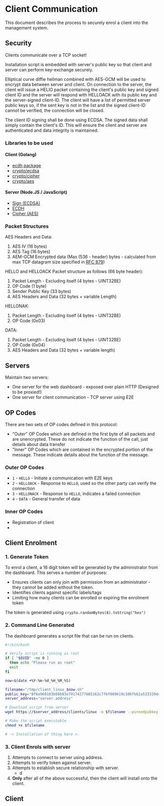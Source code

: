 # Client Communication

This document describes the process to securely enrol a client into the management system.

## Security
Clients communicate over a TCP socket!

Installation script is embedded with server's public key so that client and server can perform key-exchange securely. 

Elliptical curve diffie hellman combined with AES-GCM will be used to encrypt data between server and client. On connection to the server, the client will issue a HELlO packet containing the client's public key and signed client ID and the server will respond with HELLOACK with its public key and the server-signed client-ID. The client will have a list of permitted server public keys so, if the sent key is not in the list and the signed client-ID cannot be verified, the connection will be closed.

The client ID signing shall be done using ECDSA. The signed data shall simply contain the client's ID. This will ensure the client and server are authenticated and data integrity is maintained.

### Libraries to be used
#### Client (Golang)
- [ecdh package](https://pkg.go.dev/github.com/aead/ecdh)
- [crypto/ecdsa](https://pkg.go.dev/crypto/ecdsa)
- [crypto/cipher](https://pkg.go.dev/crypto/cipher@go1.17.5#NewGCM)
- [crypto/aes](https://pkg.go.dev/crypto/aes@go1.17.5)

#### Server (Node.JS / JavaScript)
- [Sign (ECDSA)](https://nodejs.org/api/crypto.html#class-sign)
- [ECDH](https://nodejs.org/api/crypto.html#class-ecdh)
- [Cipher (AES)](https://nodejs.org/api/crypto.html#class-cipher)

### Packet Structures

AES Headers and Data:
1. AES IV (16 bytes)
2. AES Tag (16 bytes)
3. AEM-GCM Encrypted data (Max (536 - header) bytes - calculated from max TCP datagram size specified in [RFC 879](https://www.rfc-editor.org/rfc/rfc879#section-1))

HELLO and HELLOACK Packet structure as follows (66 byte header):
1. Packet Length - Excluding itself (4 bytes - UINT32BE)
2. OP Code (1 byte)
3. Sender Public Key (33 bytes)
4. AES Headers and Data (32 bytes + variable Length)

HELLONAK:
1. Packet Length - Excluding itself (4 bytes - UINT32BE)
1. OP Code (0x03)

DATA:
1. Packet Length - Excluding itself (4 bytes - UINT32BE)
1. OP Code (0x04)
2. AES Headers and Data (32 bytes + variable length)

## Servers
Maintain two servers:
 - One server for the web dashboard - exposed over plain HTTP (Designed to be proxied!)
 - One server for client communication - TCP server using E2E

## OP Codes
There are two sets of OP codes defined in this protocol:
 - "Outer" OP Codes which are defined in the first byte of all packets and are unencrypted. These do not indicate the function of the call, just details about data transfer
 - "Inner" OP Codes which are contained in the encrypted portion of the message. These indicate details about the function of the message.

### Outer OP Codes
- `1` - `HELLO` - Initiate a communication with E2E keys
- `2` - `HELLOACK` - Response to `HELLO`, used so the other party can verify the connection
- `3` - `HELLONACK` - Response to `HELLO`, indicates a failed connection
- `4` - `DATA` - General transfer of data

### Inner OP Codes
- Registration of client
- 


## Client Enrolment

### 1. Generate Token
To enrol a client, a 16 digit token will be generated by the administrator from the dashboard. This serves a number of purposes:
 - Ensures clients can only join with permission from an administrator - they cannot be added without the token.
 - Identifies clients against specific labels/tags
 - Limiting how many clients can be enrolled or expiring the enrolment token

The token is generated using `crypto.randomBytes(8).toString("hex")`

### 2. Command Line Generated
The dashboard generates a script file that can be run on clients.

```sh
#!/bin/bash

# Verify script is running as root
if [ "$EUID" -ne 0 ]
  then echo "Please run as root"
  exit
fi

now=$(date +%Y-%m-%d_%H_%M_%S)

filename="/tmp/client_linux_$now.sh"
public_key="0f6a960103b08b03e79174277685162c7fbf089619c106fb62a533339dc22af2"
server_address="server.address"

# Download script from server
wget https://$server_address/clients/linux -o $filename --pinnedpubkey "sha256//$public_key"

# Make the script executable
chmod +x $filename

# -> Installation of thing here <-
```

### 3. Client Enrols with server

1. Attempts to connect to server using address.
2. Attempts to verify token against server.
3. Attempts to establish secure relationship with server.
   - d
4. **Only** after all of the above successful, then the client will install onto the client.

## Client 
